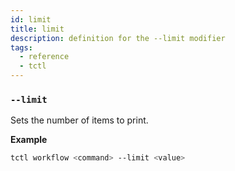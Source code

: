 ```yaml
---
id: limit
title: limit
description: definition for the --limit modifier
tags:
  - reference
  - tctl
---
```


### `--limit`

Sets the number of items to print.

**Example**

```bash
tctl workflow <command> --limit <value>
```
